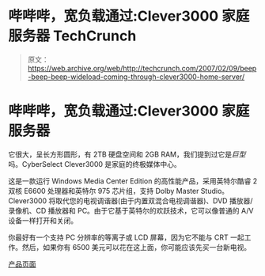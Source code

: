 # 哔哔哔，宽负载通过:Clever3000 家庭服务器 TechCrunch

> 原文：<https://web.archive.org/web/http://techcrunch.com/2007/02/09/beep-beep-beep-wideload-coming-through-clever3000-home-server/>

# 哔哔哔，宽负载通过:Clever3000 家庭服务器

它很大，呈长方形圆形，有 2TB 硬盘空间和 2GB RAM，我们提到过它是*巨型*吗。CyberSelect Clever3000 是家庭的终极媒体中心。

这是一款运行 Windows Media Center Edition 的高性能产品，采用英特尔酷睿 2 双核 E6600 处理器和英特尔 975 芯片组，支持 Dolby Master Studio。Clever3000 将取代您的电视调谐器(由于内置双混合电视调谐器)、DVD 播放器/录像机、CD 播放器和 PC。由于它基于英特尔的欢跃技术，它可以像普通的 A/V 设备一样打开和关闭。

你最好有一个支持 PC 分辨率的等离子或 LCD 屏幕，因为它不能与 CRT 一起工作。然后，如果你有 6500 美元可以花在这上面，你可能应该先买一台新电视。

[产品页面](https://web.archive.org/web/20210302021856/http://www.cyberselect.co.uk/product/1096)